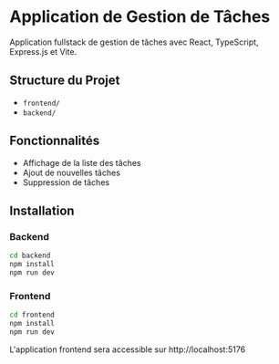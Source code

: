 # Application de Gestion de Tâches

Application fullstack de gestion de tâches avec React, TypeScript, Express.js et Vite.

## Structure du Projet

- `frontend/`
- `backend/`

## Fonctionnalités

- Affichage de la liste des tâches
- Ajout de nouvelles tâches
- Suppression de tâches

## Installation

### Backend

```bash
cd backend
npm install
npm run dev
```

### Frontend

```bash
cd frontend
npm install
npm run dev
```

L'application frontend sera accessible sur http://localhost:5176

